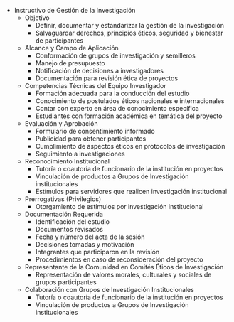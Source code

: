 - Instructivo de Gestión de la Investigación
  - Objetivo
    - Definir, documentar y estandarizar la gestión de la investigación
    - Salvaguardar derechos, principios éticos, seguridad y bienestar de participantes
  - Alcance y Campo de Aplicación
    - Conformación de grupos de investigación y semilleros
    - Manejo de presupuesto
    - Notificación de decisiones a investigadores
    - Documentación para revisión ética de proyectos
  - Competencias Técnicas del Equipo Investigador
    - Formación adecuada para la conducción del estudio
    - Conocimiento de postulados éticos nacionales e internacionales
    - Contar con experto en área de conocimiento específica
    - Estudiantes con formación académica en temática del proyecto
  - Evaluación y Aprobación
    - Formulario de consentimiento informado
    - Publicidad para obtener participantes
    - Cumplimiento de aspectos éticos en protocolos de investigación
    - Seguimiento a investigaciones
  - Reconocimiento Institucional
    - Tutoría o coautoría de funcionario de la institución en proyectos
    - Vinculación de productos a Grupos de Investigación institucionales
    - Estímulos para servidores que realicen investigación institucional
  - Prerrogativas (Privilegios)
    - Otorgamiento de estímulos por investigación institucional
  - Documentación Requerida
    - Identificación del estudio
    - Documentos revisados
    - Fecha y número del acta de la sesión
    - Decisiones tomadas y motivación
    - Integrantes que participaron en la revisión
    - Procedimientos en caso de reconsideración del proyecto
  - Representante de la Comunidad en Comités Éticos de Investigación
    - Representación de valores morales, culturales y sociales de grupos participantes
  - Colaboración con Grupos de Investigación Institucionales
    - Tutoría o coautoría de funcionario de la institución en proyectos
    - Vinculación de productos a Grupos de Investigación institucionales
